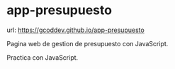 # app-presupuesto
url: https://gcoddev.github.io/app-presupuesto


Pagina web de gestion de presupuesto con JavaScript.

Practica con JavaScript.
